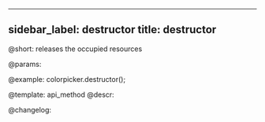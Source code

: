 
---
sidebar_label: destructor
title: destructor
---          

@short: releases the occupied resources


@params:




@example:
colorpicker.destructor();


@template: api_method
@descr:





@changelog:


